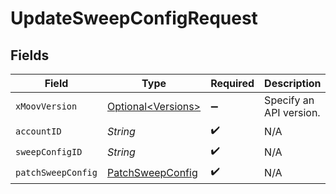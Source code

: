 # UpdateSweepConfigRequest


## Fields

| Field                                                           | Type                                                            | Required                                                        | Description                                                     |
| --------------------------------------------------------------- | --------------------------------------------------------------- | --------------------------------------------------------------- | --------------------------------------------------------------- |
| `xMoovVersion`                                                  | [Optional\<Versions>](../../models/components/Versions.md)      | :heavy_minus_sign:                                              | Specify an API version.                                         |
| `accountID`                                                     | *String*                                                        | :heavy_check_mark:                                              | N/A                                                             |
| `sweepConfigID`                                                 | *String*                                                        | :heavy_check_mark:                                              | N/A                                                             |
| `patchSweepConfig`                                              | [PatchSweepConfig](../../models/components/PatchSweepConfig.md) | :heavy_check_mark:                                              | N/A                                                             |